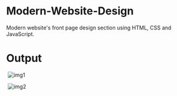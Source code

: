# Modern-Website-Design
Modern website's front page design  section using HTML, CSS and JavaScript.

# Output

<img> ![img1](https://user-images.githubusercontent.com/77453811/131254999-1780a90a-2b6e-4766-a2ac-4b24b7267b97.PNG) </img>

<img> ![img2](https://user-images.githubusercontent.com/77453811/131255000-90979c39-5812-45ee-af79-dc164b37449e.PNG) </img>
